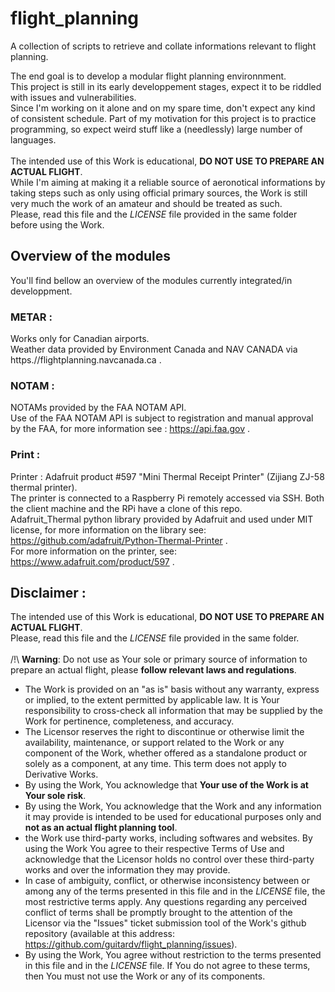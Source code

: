 # flight_planning
A collection of scripts to retrieve and collate informations relevant to flight planning.<br>

The end goal is to develop a modular flight planning environnment.<br>
This project is still in its early developpement stages, expect it to be riddled with issues and vulnerabilities.<br>
Since I'm working on it alone and on my spare time, don't expect any kind of consistent schedule. Part of my motivation for this project is to practice programming, so expect weird stuff like a (needlessly) large number of languages.<br><br>
The intended use of this Work is educational, **DO NOT USE TO PREPARE AN ACTUAL FLIGHT**.<br>
While I'm aiming at making it a reliable source of aeronotical informations by taking steps such as only using official primary sources, the Work is still very much the work of an amateur and should be treated as such.<br>
Please, read this file and the *LICENSE* file provided in the same folder before using the Work.<br>

## Overview of the modules
You'll find bellow an overview of the modules currently integrated/in developpment.

### METAR :
Works only for Canadian airports.<br>
Weather data provided by Environment Canada and NAV CANADA via https.//flightplanning.navcanada.ca .

### NOTAM :
NOTAMs provided by the FAA NOTAM API.<br>
Use of the FAA NOTAM API is subject to registration and manual approval by the FAA, for more information see : https://api.faa.gov .

### Print :
Printer : Adafruit product #597 "Mini Thermal Receipt Printer" (Zijiang ZJ-58 thermal printer).<br>
The printer is connected to a Raspberry Pi remotely accessed via SSH. Both the client machine and the RPi have a clone of this repo.<br>
Adafruit_Thermal python library provided by Adafruit and used under MIT license, for more information on the library see: https://github.com/adafruit/Python-Thermal-Printer .<br>
For more information on the printer, see: https://www.adafruit.com/product/597 .

## Disclaimer :
The intended use of this Work is educational, **DO NOT USE TO PREPARE AN ACTUAL FLIGHT**.<br>
Please, read this file and the *LICENSE* file provided in the same folder.<br><br>
/!\ **Warning**: Do not use as Your sole or primary source of information to prepare an actual flight, please **follow relevant laws and regulations**.<br>
 - The Work is provided on an "as is" basis without any warranty, express or implied, to the extent permitted by applicable law. It is Your responsibility to cross-check all information that may be supplied by the Work for pertinence, completeness, and accuracy.<br>
 - The Licensor reserves the right to discontinue or otherwise limit the availability, maintenance, or support related to the Work or any component of the Work, whether offered as a standalone product or solely as a component, at any time. This term does not apply to Derivative Works.<br>
 - By using the Work, You acknowledge that **Your use of the Work is at Your sole risk**.<br>
 - By using the Work, You acknowledge that the Work and any information it may provide is intended to be used for educational purposes only and **not as an actual flight planning tool**.<br>
 - the Work use third-party works, including softwares and websites. By using the Work You agree to their respective Terms of Use and acknowledge that the Licensor holds no control over these third-party works and over the information they may provide.<br>
 - In case of ambiguity, conflict, or otherwise inconsistency between or among any of the terms presented in this file and in the *LICENSE* file, the most restrictive terms apply. Any questions regarding any perceived conflict of terms shall be promptly brought to the attention of the Licensor via the "Issues" ticket submission tool of the Work's github repository (available at this address: https://github.com/guitardv/flight_planning/issues).<br>
 - By using the Work, You agree without restriction to the terms presented in this file and in the *LICENSE* file.  If You do not agree to these terms, then You must not use the Work or any of its components.